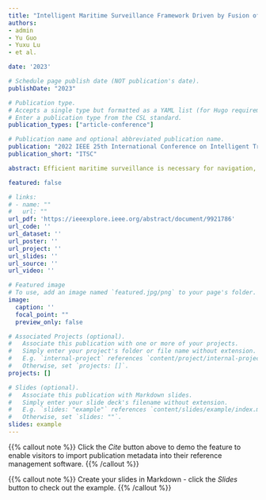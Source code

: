 ```yaml
---
title: "Intelligent Maritime Surveillance Framework Driven by Fusion of Camera-Based Vessel Detection and AIS Data"
authors: 
- admin
- Yu Guo
- Yuxu Lu
- et al.

date: '2023'

# Schedule page publish date (NOT publication's date).
publishDate: "2023"

# Publication type.
# Accepts a single type but formatted as a YAML list (for Hugo requirements).
# Enter a publication type from the CSL standard.
publication_types: ["article-conference"]

# Publication name and optional abbreviated publication name.
publication: "2022 IEEE 25th International Conference on Intelligent Transportation Systems"
publication_short: "ITSC"

abstract: Efficient maritime surveillance is necessary for navigation, which usually uses cameras to capture the vessels. However, the information in camera-based data is limited. In this work, we propose a novel intelligent maritime surveillance framework driven by the fusion of camera-based vessel detection and Automatic Identification System (AIS) data. Firstly, we employ a vessel detection network to get the relative positions of the vessels from the calibrated camera-based data. Meanwhile, we design a series of filters based on data completeness, detection range, and vessel course to exclude the invalid AIS data. In the end, we propose a data fusion module based on estimating the time when the vessel arrive at the specific position. According to the experiment on our collected dataset, the proposed framework performs competitively in diversified scenes. The mean absolute distance deviation of the estimation is less than 30 meters, and the accuracy of data fusion is 81.423%.

featured: false

# links:
# - name: ""
#   url: ""
url_pdf: 'https://ieeexplore.ieee.org/abstract/document/9921786'
url_code: ''
url_dataset: ''
url_poster: ''
url_project: ''
url_slides: ''
url_source: ''
url_video: ''

# Featured image
# To use, add an image named `featured.jpg/png` to your page's folder. 
image:
  caption: ''
  focal_point: ""
  preview_only: false

# Associated Projects (optional).
#   Associate this publication with one or more of your projects.
#   Simply enter your project's folder or file name without extension.
#   E.g. `internal-project` references `content/project/internal-project/index.md`.
#   Otherwise, set `projects: []`.
projects: []

# Slides (optional).
#   Associate this publication with Markdown slides.
#   Simply enter your slide deck's filename without extension.
#   E.g. `slides: "example"` references `content/slides/example/index.md`.
#   Otherwise, set `slides: ""`.
slides: example
---
```


{{% callout note %}}
Click the *Cite* button above to demo the feature to enable visitors to import publication metadata into their reference management software.
{{% /callout %}}

{{% callout note %}}
Create your slides in Markdown - click the *Slides* button to check out the example.
{{% /callout %}}
